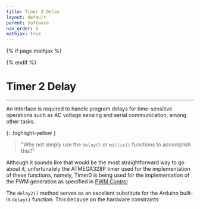 ```yaml
---
title: Timer 2 Delay
layout: default
parent: Software
nav_order: 5
mathjax: true
---
```


<!-- To enable math equation formatting -->
{% if page.mathjax %}
  <!-- Polyfill for older browsers (optional) -->
  <script type="text/javascript" async 
    src="https://polyfill.io/v3/polyfill.min.js?features=es6">
  </script>

  <!-- MathJax v3 for LaTeX rendering -->
  <script type="text/javascript" async 
    id="MathJax-script" 
    src="https://cdn.jsdelivr.net/npm/mathjax@3/es5/tex-mml-chtml.js">
  </script>

  <!-- Custom MathJax Configuration -->
  <script type="text/javascript">
    MathJax = {
      tex: {
        inlineMath: [['$', '$'], ['\\(', '\\)']],
        displayMath: [['$$', '$$'], ['\\[', '\\]']],
      }
    };
  </script>
{% endif %}


# **Timer 2 Delay**
***

An interface is required to handle program delays for time-sensitive operations such as AC voltage sensing and serial communication, among other tasks.

{: .highlight-yellow }
> "Why not simply use the `delay()` or `millis()` functions to accomplish this?"

Although it sounds like that would be the most straightforward way to go about it, unfortunately the ATMEGA328P timer used for the implementation of these functions, namely, Timer0 is being used for the implementation of the PWM generation as specified in [PWM Control](PWM_control) 


The `delay2()` method serves as an excellent substitute for the Arduino built-in `delay()` function. This  because  on the hardware constraints 
